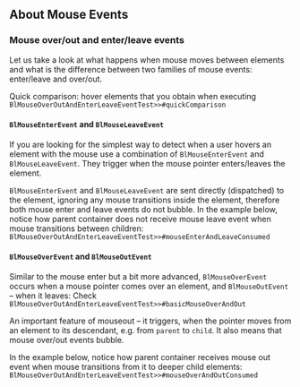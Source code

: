 ## About Mouse Events

### Mouse over/out and enter/leave events
Let us take a look at what happens when mouse moves between elements and what is the difference between two families of mouse events: enter/leave and over/out.

Quick comparison: hover elements that you obtain when executing 
`BlMouseOverOutAndEnterLeaveEventTest>>#quickComparison`

#### `BlMouseEnterEvent` and `BlMouseLeaveEvent`

If you are looking for the simplest way to detect when a user hovers an element with the mouse use a combination of `BlMouseEnterEvent` and `BlMouseLeaveEvent`.
They trigger when the mouse pointer enters/leaves the element.

`BlMouseEnterEvent` and `BlMouseLeaveEvent` are sent directly (dispatched) to the element, ignoring any mouse transitions inside the element, therefore both mouse enter and leave events do not bubble. In the example below, notice how parent container does not receive mouse leave event when mouse transitions between children:
`BlMouseOverOutAndEnterLeaveEventTest>>#mouseEnterAndLeaveConsumed`

#### `BlMouseOverEvent` and `BlMouseOutEvent`

Similar to the mouse enter but a bit more advanced, `BlMouseOverEvent` occurs when a mouse pointer comes over an element, and `BlMouseOutEvent` – when it leaves:
Check `BlMouseOverOutAndEnterLeaveEventTest>>#basicMouseOverAndOut`

An important feature of mouseout – it triggers, when the pointer moves from an element to its descendant, e.g. from `parent` to `child`. It also means that mouse over/out events bubble.

In the example below, notice how parent container receives mouse out event when mouse transitions from it to deeper child elements:
`BlMouseOverOutAndEnterLeaveEventTest>>#mouseOverAndOutConsumed`


